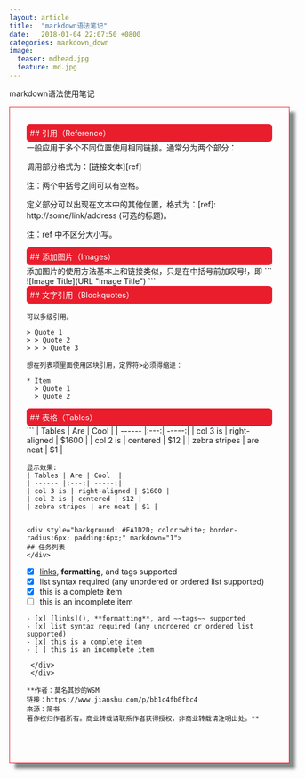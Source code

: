 ```yaml
---
layout: article
title:  "markdown语法笔记"
date:   2018-01-04 22:07:50 +0800
categories: markdown_down
image:
  teaser: mdhead.jpg
  feature: md.jpg
---
```

markdown语法使用笔记
<div class="row img-rounded" style="padding:30px; box-shadow: 10px 10px 5px #888888; border: 1px solid #EA1D2D;">
<div class="col-md-12">
<div style="background: #EA1D2D; color:white; border-radius:6px; padding:6px;" markdown="1">
## 引用（Reference）
</div>
一般应用于多个不同位置使用相同链接。通常分为两个部分：

调用部分格式为：[链接文本][ref]

注：两个中括号之间可以有空格。

定义部分可以出现在文本中的其他位置，格式为：[ref]: http://some/link/address (可选的标题)。

注：ref 中不区分大小写。

<div style="background: #EA1D2D; color:white; border-radius:6px; padding:6px;" markdown="1">
## 添加图片（Images）
</div>
添加图片的使用方法基本上和链接类似，只是在中括号前加叹号!，即
```
![Image Title](URL "Image Title")
```

<div style="background: #EA1D2D; color:white; border-radius:6px; padding:6px;" markdown="1">
## 文字引用（Blockquotes）
</div>

```
可以多级引用。

> Quote 1
> > Quote 2
> > > Quote 3
```

```
想在列表项里面使用区块引用，定界符>必须得缩进：

* Item
  > Quote 1
  > Quote 2
```

<div style="background: #EA1D2D; color:white; border-radius:6px; padding:6px;" markdown="1">
##  表格（Tables）
</div>
```
| Tables | Are | Cool  |
| ------ |:---:| -----:|
| col 3 is | right-aligned | $1600 |
| col 2 is | centered | $12 |
| zebra stripes | are neat | $1 |

```
显示效果:
| Tables | Are | Cool  |
| ------ |:---:| -----:|
| col 3 is | right-aligned | $1600 |
| col 2 is | centered | $12 |
| zebra stripes | are neat | $1 |


<div style="background: #EA1D2D; color:white; border-radius:6px; padding:6px;" markdown="1">
## 任务列表
</div>
```
- [x] [links](), **formatting**, and ~~tags~~ supported
- [x] list syntax required (any unordered or ordered list supported)
- [x] this is a complete item
- [ ] this is an incomplete item

```
- [x] [links](), **formatting**, and ~~tags~~ supported
- [x] list syntax required (any unordered or ordered list supported)
- [x] this is a complete item
- [ ] this is an incomplete item

 </div>
 </div>

**作者：莫名其妙的WSM
链接：https://www.jianshu.com/p/bb1c4fb0fbc4
來源：简书
著作权归作者所有。商业转载请联系作者获得授权，非商业转载请注明出处。**



